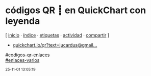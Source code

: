 # códigos QR ┋ en QuickChart con leyenda
[ [inicio](https://github.com/jucardus/jucardus.github.io/blob/main/index.md) · [índice](https://github.com/jucardus/jucardus.github.io/blob/main/indice.md) · [etiquetas](https://github.com/jucardus/jucardus.github.io/blob/main/etiquetas.md) · [actividad](https://github.com/jucardus/jucardus.github.io/blob/main/actividad.md) · [compartir](https://x.com/intent/tweet?text=c%C3%B3digos+QR+%E2%94%8B+en+QuickChart+con+leyenda+%E2%80%94+Enlaces+varios%2C+C%C3%B3digos+QR+(enlaces)%0A%0A%E2%86%92+https%3A%2F%2Fgithub.com%2Fjucardus%2Fjucardus.github.io%2Fblob%2Fmain%2Fc%2Fo%2Fd%2Fcodigos-qr-en-quickchart-con-leyenda.md%0A%0A%23codigos_qr_enlaces_jucardus%0A%23enlaces_varios_jucardus) ]

* [quickchart.io/qr?text=jucardus@gmail...](https://quickchart.io/qr?text=jucardus@gmail.com&size=250x250&margin=4&ecLevel=M&dark=185&light=f0f0f0&caption=%20jucardus@gmail.com&captionFontFamily=Ubuntu&captionFontSize=19&format=png)

[#codigos-qr-enlaces](https://github.com/jucardus/jucardus.github.io/blob/main/c/o/codigos-qr-enlaces.md)  
[#enlaces-varios](https://github.com/jucardus/jucardus.github.io/blob/main/e/n/enlaces-varios.md)

<sup>25-11-01 13:05:19</sup>
